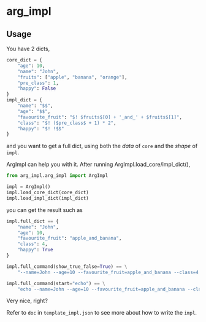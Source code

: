 # arg_impl

## Usage

You have 2 dicts,

```python
core_dict = {
    "age": 10,
    "name": "John",
    "fruits": ["apple", "banana", "orange"],
    "pre_class": 1,
    "happy": False
}
impl_dict = {
    "name": "$$",
    "age": "$$",
    "favourite_fruit": "$! $fruits$[0] + '_and_' + $fruits$[1]",
    "class": "$! ($pre_class$ + 1) * 2",
    "happy": "$! !$$"
}
```

and you want to get a full dict, using both the *data* of `core` and the *shape* of `impl`.

ArgImpl can help you with it. After running ArgImpl.load_core/impl_dict(),

```python
from arg_impl.arg_impl import ArgImpl

impl = ArgImpl()
impl.load_core_dict(core_dict)
impl.load_impl_dict(impl_dict)
```

you can get the result such as

```python
impl.full_dict == {
    "name": "John",
    "age": 10,
    "favourite_fruit": "apple_and_banana",
    "class": 4,
    "happy": True
}

impl.full_command(show_true_false=True) == \
    "--name=John --age=10 --favourite_fruit=apple_and_banana --class=4 --happy=true"

impl.full_command(start="echo") == \
    "echo --name=John --age=10 --favourite_fruit=apple_and_banana --class=4 --happy"
```

Very nice, right?

Refer to `doc` in `template_impl.json` to see more about how to write the `impl`.
